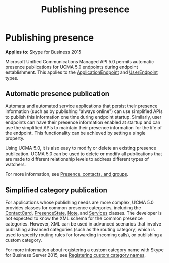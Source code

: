 ﻿---
title: Publishing presence
TOCTitle: Publishing presence
ms:assetid: 49504cd7-0dc0-4bee-9a28-1a81e33c69a2
ms:mtpsurl: https://msdn.microsoft.com/library/Dn465950(v=office.16)
ms:contentKeyID: 65239832
ms.date: 07/27/2015
mtps_version: v=office.16
---

# Publishing presence

**Applies to**: Skype for Business 2015

Microsoft Unified Communications Managed API 5.0 permits automatic presence publications for UCMA 5.0 endpoints during endpoint establishment. This applies to the [ApplicationEndpoint](/dotnet/api/microsoft.rtc.collaboration.applicationendpoint?view=ucma-api) and [UserEndpoint](/dotnet/api/microsoft.rtc.collaboration.userendpoint?view=ucma-api) types.

## Automatic presence publication

Automata and automated service applications that persist their presence information (such as by publishing "always online") can use simplified APIs to publish this information one time during endpoint startup. Similarly, user endpoints can have their presence information enabled at startup and can use the simplified APIs to maintain their presence information for the life of the endpoint. This functionality can be achieved by setting a single property.

Using UCMA 5.0, it is also easy to modify or delete an existing presence publication. UCMA 5.0 can be used to delete or modify all publications that are made to different relationship levels to address different types of watchers.

For more information, see [Presence, contacts, and groups](presence-contacts-and-groups.md).

## Simplified category publication

For applications whose publishing needs are more complex, UCMA 5.0 provides classes for common presence categories, including the [ContactCard](https://msdn.microsoft.com/library/hh382040\(v=office.16\)), [PresenceState](https://msdn.microsoft.com/library/hh350296\(v=office.16\)), [Note](https://msdn.microsoft.com/library/hh382265\(v=office.16\)), and [Services](https://msdn.microsoft.com/library/hh385140\(v=office.16\)) classes. The developer is not expected to know the XML schema for the common presence categories. However, XML can be used in advanced scenarios that involve publishing advanced categories (such as the routing category, which is used to specify routing rules for forwarding incoming calls), or publishing a custom category. 

For more information about registering a custom category name with Skype for Business Server 2015, see [Registering custom category names](/lync/schema/registering-custom-category-names).

